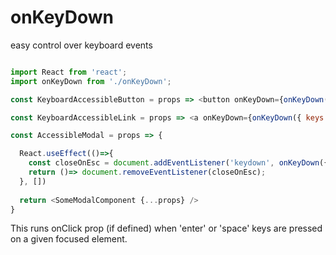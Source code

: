 # onKeyDown
easy control over keyboard events

```javascript 

import React from 'react';
import onKeyDown from './onKeyDown';

const KeyboardAccessibleButton = props => <button onKeyDown={onKeyDown({ keys: ['enter', 'space'] action: props.onClick })} {...props}>Button</button>

const KeyboardAccessibleLink = props => <a onKeyDown={onKeyDown({ keys: ['enter'] action: props.onClick }) {...props}>Link</button>

const AccessibleModal = props => {

  React.useEffect(()=>{
    const closeOnEsc = document.addEventListener('keydown', onKeyDown({ keys: ['esc'] action: props.close }));
    return ()=> document.removeEventListener(closeOnEsc);
  }, [])
  
  return <SomeModalComponent {...props} />
}

```

This runs onClick prop (if defined) when 'enter' or 'space' keys are pressed on a given focused element.
